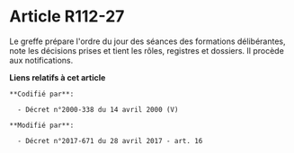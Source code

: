 # Article R112-27

Le greffe prépare l'ordre du jour des séances des formations délibérantes, note les décisions prises et tient les rôles,
registres et dossiers. Il procède aux notifications.

**Liens relatifs à cet article**

	**Codifié par**:

	  - Décret n°2000-338 du 14 avril 2000 (V)

	**Modifié par**:

	  - Décret n°2017-671 du 28 avril 2017 - art. 16
